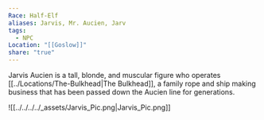 ```yaml
---
Race: Half-Elf
aliases: Jarvis, Mr. Aucien, Jarv
tags:
  - NPC
Location: "[[Goslow]]"
share: "true"
---
```


Jarvis Aucien is a tall, blonde, and muscular figure who operates [[../Locations/The-Bulkhead|The Bulkhead]], a family rope and ship making business that has been passed down the Aucien line for generations.

![[../../../../_assets/Jarvis_Pic.png|Jarvis_Pic.png]]